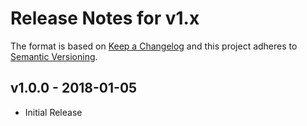 # Release Notes for v1.x

The format is based on [Keep a Changelog](http://keepachangelog.com/en/1.0.0/)
and this project adheres to [Semantic Versioning](http://semver.org/spec/v2.0.0.html).

## v1.0.0 - 2018-01-05

* Initial Release

[Unreleased]: https://github.com/lukewaite/monolog-memory-usage-processor/compare/v1.0.0...HEAD
[v1.0.0]: https://github.com/lukewaite/monolog-memory-usage-processor/02bc09b5bd75748080abdc24e4e6f864310ad852...v1.0.0
